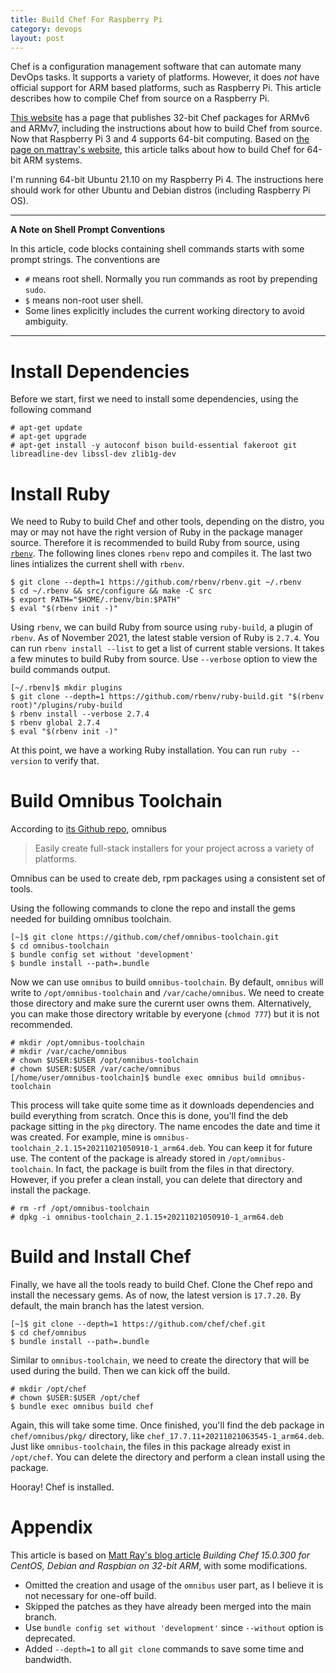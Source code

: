```yaml
---
title: Build Chef For Raspberry Pi
category: devops
layout: post
---
```


Chef is a configuration management software that can automate many DevOps tasks. It supports a variety of platforms. However, it does _not_ have official support for ARM based platforms, such as Raspberry Pi. This article describes how to compile Chef from source on a Raspberry Pi.

<!--more-->

[This website](https://mattray.github.io/arm/) has a page that publishes 32-bit Chef packages for ARMv6 and ARMv7, including the instructions about how to build Chef from source. Now that Raspberry Pi 3 and 4 supports 64-bit computing. Based on [the page on mattray's website](https://mattray.github.io/2019/05/18/chef-15-on-arm), this article talks about how to build Chef for 64-bit ARM systems.

I'm running 64-bit Ubuntu 21.10 on my Raspberry Pi 4. The instructions here should work for other Ubuntu and Debian distros (including Raspberry Pi OS).

---

**A Note on Shell Prompt Conventions**

In this article, code blocks containing shell commands starts with some prompt strings. The conventions are
* `#` means root shell. Normally you run commands as root by prepending `sudo`.
* `$` means non-root user shell.
* Some lines explicitly includes the current working directory to avoid ambiguity.

---
# Install Dependencies
Before we start, first we need to install some dependencies, using the following command
```
# apt-get update
# apt-get upgrade
# apt-get install -y autoconf bison build-essential fakeroot git libreadline-dev libssl-dev zlib1g-dev
```
# Install Ruby
We need to Ruby to build Chef and other tools, depending on the distro, you may or may not have the right version of Ruby in the package manager source. Therefore it is recommended to build Ruby from source, using [`rbenv`](https://github.com/rbenv/rbenv). The following lines clones `rbenv` repo and compiles it. The last two lines intializes the current shell with `rbenv`.
```
$ git clone --depth=1 https://github.com/rbenv/rbenv.git ~/.rbenv
$ cd ~/.rbenv && src/configure && make -C src
$ export PATH="$HOME/.rbenv/bin:$PATH"
$ eval "$(rbenv init -)"
```
Using `rbenv`, we can build Ruby from source using `ruby-build`, a plugin of `rbenv`. As of November 2021, the latest stable version of Ruby is `2.7.4`. You can run `rbenv install --list` to get a list of current stable versions. It takes a few minutes to build Ruby from source. Use `--verbose` option to view the build commands output.
```
[~/.rbenv]$ mkdir plugins
$ git clone --depth=1 https://github.com/rbenv/ruby-build.git "$(rbenv root)"/plugins/ruby-build
$ rbenv install --verbose 2.7.4
$ rbenv global 2.7.4
$ eval "$(rbenv init -)"
```
At this point, we have a working Ruby installation. You can run `ruby --version` to verify that.

# Build Omnibus Toolchain
According to [its Github repo](https://github.com/chef/omnibus), omnibus
> Easily create full-stack installers for your project across a variety of platforms.

Omnibus can be used to create deb, rpm packages using a consistent set of tools.

Using the following commands to clone the repo and install the gems needed for building omnibus toolchain.
```
[~]$ git clone https://github.com/chef/omnibus-toolchain.git
$ cd omnibus-toolchain
$ bundle config set without 'development'
$ bundle install --path=.bundle
```
Now we can use `omnibus` to build `omnibus-toolchain`. By default, `omnibus` will write to `/opt/omnibus-toolchain` and `/var/cache/omnibus`. We need to create those directory and make sure the curernt user owns them. Alternatively, you can make those directory writable by everyone (`chmod 777`) but it is not recommended.
```
# mkdir /opt/omnibus-toolchain
# mkdir /var/cache/omnibus
# chown $USER:$USER /opt/omnibus-toolchain
# chown $USER:$USER /var/cache/omnibus
[/home/user/omnibus-toolchain]$ bundle exec omnibus build omnibus-toolchain
```
This process will take quite some time as it downloads dependencies and build everything from scratch. Once this is done, you'll find the deb package sitting in the `pkg` directory. The name encodes the date and time it was created. For example, mine is `omnibus-toolchain_2.1.15+20211021050910-1_arm64.deb`.  You can keep it for future use. The content of the package is already stored in `/opt/omnibus-toolchain`. In fact, the package is built from the files in that directory. However, if you prefer a clean install, you can delete that directory and install the package.
```
# rm -rf /opt/omnibus-toolchain
# dpkg -i omnibus-toolchain_2.1.15+20211021050910-1_arm64.deb
```
# Build and Install Chef
Finally, we have all the tools ready to build Chef. Clone the Chef repo and install the necessary gems. As of now, the latest version is `17.7.20`. By default, the main branch has the latest version.
```
[~]$ git clone --depth=1 https://github.com/chef/chef.git
$ cd chef/omnibus
$ bundle install --path=.bundle
```
Similar to `omnibus-toolchain`, we need to create the directory that will be used during the build. Then we can kick off the build.
```
# mkdir /opt/chef
# chown $USER:$USER /opt/chef
$ bundle exec omnibus build chef
```
Again, this will take some time. Once finished, you'll find the deb package in `chef/omnibus/pkg/` directory, like `chef_17.7.11+20211021063545-1_arm64.deb`.  Just like `omnibus-toolchain`, the files in this package already exist in `/opt/chef`. You can delete the directory and perform a clean install using the package.

Hooray! Chef is installed.

# Appendix
This article is based on [Matt Ray's blog article](https://mattray.github.io/2019/05/18/chef-15-on-arm) _Building Chef 15.0.300 for CentOS, Debian and Raspbian on 32-bit ARM_, with some modifications.
* Omitted the creation and usage of the `omnibus` user part, as I believe it is not necessary for one-off build.
* Skipped the patches as they have already been merged into the main branch.
* Use `bundle config set without 'development'` since `--without` option is deprecated.
* Added `--depth=1` to all `git clone` commands to save some time and bandwidth.
